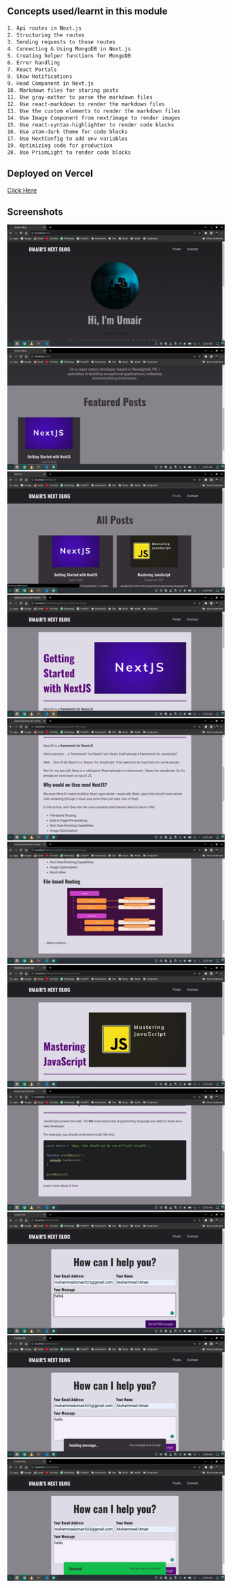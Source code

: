 ## Concepts used/learnt in this module

```
1. Api routes in Next.js
2. Structuring the routes
3. Sending requests to those routes
4. Connecting & Using MongoDB in Next.js
5. Creating helper functions for MongoDB
6. Error handling
7. React Portals
8. Show Notifications
9. Head Component in Next.js
10. Markdown files for storing posts
11. Use gray-matter to parse the markdown files
12. Use react-markdown to render the markdown files
13. Use the custom elements to render the markdown files
14. Use Image Component from next/image to render images
15. Use react-syntax-highlighter to render code blocks
16. Use atom-dark theme for code blocks
17. Use NextConfig to add env variables
19. Optimizing code for production
20. Use PrismLight to render code blocks
```

## Deployed on Vercel

[Click Here](https://nextjs-udemy-blond.vercel.app/)

## Screenshots

<img src="./screenshots/Screenshot_20230403_025316.png">
<img src="./screenshots/Screenshot_20230403_025320.png">
<img src="./screenshots/Screenshot_20230403_025326.png">
<img src="./screenshots/Screenshot_20230403_025332.png">
<img src="./screenshots/Screenshot_20230403_025339.png">
<img src="./screenshots/Screenshot_20230403_025342.png">
<img src="./screenshots/Screenshot_20230403_025349.png">
<img src="./screenshots/Screenshot_20230403_025353.png">
<img src="./screenshots/Screenshot_20230403_025407.png">
<img src="./screenshots/Screenshot_20230403_025408.png">
<img src="./screenshots/Screenshot_20230403_025412.png">
